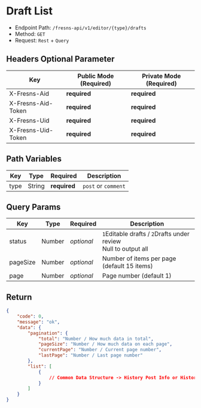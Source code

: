 # Draft List

- Endpoint Path: `/fresns-api/v1/editor/{type}/drafts`
- Method: `GET`
- Request: `Rest` + `Query`

## Headers Optional Parameter

| Key | Public Mode (Required) | Private Mode (Required) |
| --- | --- | --- |
| X-Fresns-Aid | **required** | **required** |
| X-Fresns-Aid-Token | **required** | **required** |
| X-Fresns-Uid | **required** | **required** |
| X-Fresns-Uid-Token | **required** | **required** |

## Path Variables

| Key | Type | Required | Description |
| --- | --- | --- | --- |
| type | String | **required** | `post` or `comment` |

## Query Params

| Key | Type | Required | Description |
| --- | --- | --- | --- |
| status | Number | *optional* | `1`Editable drafts / `2`Drafts under review<br>Null to output all |
| pageSize | Number | *optional* | Number of items per page (default 15 items) |
| page | Number | *optional* | Page number (default 1) |

## Return

```json
{
    "code": 0,
    "message": "ok",
    "data": {
        "pagination": {
            "total": "Number / How much data in total",
            "pageSize": "Number / How much data on each page",
            "currentPage": "Number / Current page number",
            "lastPage": "Number / Last page number"
        },
        "list": [
            {
                // Common Data Structure -> History Post Info or History Comment Info
            }
        ]
    }
}
```
